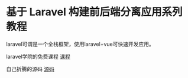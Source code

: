 # 基于 Laravel 构建前后端分离应用系列教程

laravel可谓是一个全栈框架，使用laravel+vue可快速开发应用。

laravel学院的免费课程
[课程](laravel-china.org/articles/7264/using-jwu-auth-to-build-front-and-back-end-user-authentication-and-painless-refresh-access-token)

自己折腾的源码
[源码](https://github.com/shisiying/Roast)